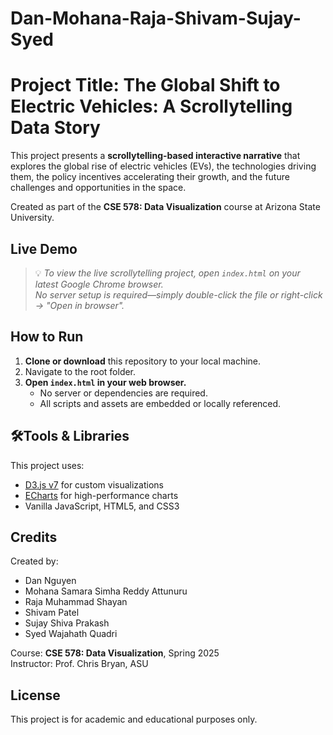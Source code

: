 # Dan-Mohana-Raja-Shivam-Sujay-Syed
# Project Title: The Global Shift to Electric Vehicles: A Scrollytelling Data Story

This project presents a **scrollytelling-based interactive narrative** that explores the global rise of electric vehicles (EVs), the technologies driving them, the policy incentives accelerating their growth, and the future challenges and opportunities in the space.

Created as part of the **CSE 578: Data Visualization** course at Arizona State University.

## Live Demo

> 💡 _To view the live scrollytelling project, open `index.html` on your latest Google Chrome browser._  
> _No server setup is required—simply double-click the file or right-click → "Open in browser"._

## How to Run

1. **Clone or download** this repository to your local machine.
2. Navigate to the root folder.
3. **Open `index.html` in your web browser.**
   - No server or dependencies are required.
   - All scripts and assets are embedded or locally referenced.

## 🛠Tools & Libraries

This project uses:
- [D3.js v7](https://d3js.org/) for custom visualizations
- [ECharts](https://echarts.apache.org/) for high-performance charts
- Vanilla JavaScript, HTML5, and CSS3

## Credits

Created by:
  
- Dan Nguyen  
- Mohana Samara Simha Reddy Attunuru
- Raja Muhammad Shayan
- Shivam Patel  
- Sujay Shiva Prakash  
- Syed Wajahath Quadri

Course: **CSE 578: Data Visualization**, Spring 2025  
Instructor: Prof. Chris Bryan, ASU

## License

This project is for academic and educational purposes only.
